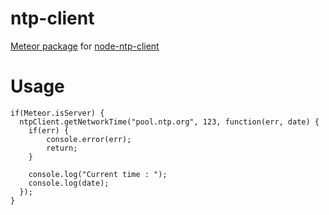 ntp-client
==========
[Meteor package](https://atmospherejs.com/flowsoft/ntp-client) for [node-ntp-client](https://github.com/moonpyk/node-ntp-client)

Usage
=====

```
if(Meteor.isServer) {
  ntpClient.getNetworkTime("pool.ntp.org", 123, function(err, date) {
    if(err) {
        console.error(err);
        return;
    }

    console.log("Current time : ");
    console.log(date);
  });
}
```

